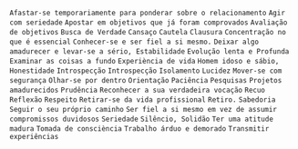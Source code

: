 `Afastar-se temporariamente para ponderar sobre o relacionamento` `Agir com
seriedade` `Apostar em objetivos que já foram comprovados` `Avaliação de
objetivos` `Busca de Verdade` `Cansaço` `Cautela` `Clausura` `Concentração no
que é essencial` `Conhecer-se e ser fiel a si mesmo.` `Deixar algo amadurecer
e levar-se a sério, Estabilidade` `Evolução lenta e Profunda` `Examinar as
coisas a fundo` `Experiència de vida` `Homem idoso e sábio, Honestidade`
`Introspecção` `Introspecção` `Isolamento` `Lucidez` `Mover-se com segurança`
`Olhar-se por dentro` `Orientação` `Paciência` `Pesquisas` `Projetos
amadurecidos` `Prudência` `Reconhecer a sua verdadeira vocação` `Recuo`
`Reflexão` `Respeito` `Retirar-se da vida profissional` `Retiro.` `Sabedoria`
`Seguir o seu próprio caminho` `Ser fiel a si mesmo em vez de assumir
compromissos duvidosos` `Seriedade` `Silêncio, Solidão` `Ter uma atitude
madura` `Tomada de consciència` `Trabalho árduo e demorado` `Transmitir
experiências`

